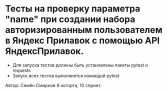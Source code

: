 ﻿# Тесты на проверку параметра "name" при создании набора авторизированным пользователем в Яндекс Прилавок с помощью API ЯндексПрилавок.
- Для запуска тестов должны быть установлены пакеты pytest и requests
- Запуск всех тестов выполянется командой pytest

Автор: Семён Смирнов 8 когорта, 10 спринт.